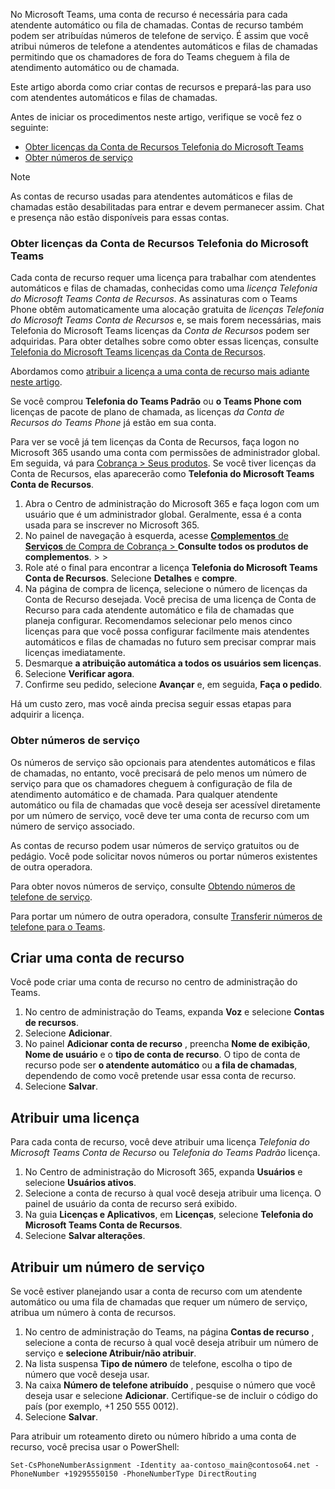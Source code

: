 No Microsoft Teams, uma conta de recurso é necessária para cada atendente automático ou fila de chamadas. Contas de recurso também podem ser atribuídas números de telefone de serviço. É assim que você atribui números de telefone a atendentes automáticos e filas de chamadas permitindo que os chamadores de fora do Teams cheguem à fila de atendimento automático ou de chamada.

Este artigo aborda como criar contas de recursos e prepará-las para uso com atendentes automáticos e filas de chamadas.

Antes de iniciar os procedimentos neste artigo, verifique se você fez o seguinte:

- [Obter licenças da Conta de Recursos Telefonia do Microsoft Teams](#obtain-microsoft-teams-phone-resource-account-licenses)
- [Obter números de serviço](#obtain-service-numbers)

> [!NOTE]
> As contas de recurso usadas para atendentes automáticos e filas de chamadas estão desabilitadas para entrar e devem permanecer assim. Chat e presença não estão disponíveis para essas contas.

### <a name="obtain-microsoft-teams-phone-resource-account-licenses"></a>Obter licenças da Conta de Recursos Telefonia do Microsoft Teams

Cada conta de recurso requer uma licença para trabalhar com atendentes automáticos e filas de chamadas, conhecidas como uma *licença Telefonia do Microsoft Teams Conta de Recursos*. As assinaturas com o Teams Phone obtêm automaticamente uma alocação gratuita de *licenças Telefonia do Microsoft Teams Conta de Recursos* e, se mais forem necessárias, mais Telefonia do Microsoft Teams licenças da *Conta de Recursos* podem ser adquiridas. Para obter detalhes sobre como obter essas licenças, consulte [Telefonia do Microsoft Teams licenças da Conta de Recursos](../teams-add-on-licensing/virtual-user.md).

Abordamos como [atribuir a licença a uma conta de recurso mais adiante neste artigo](#assign-a-license).

Se você comprou **Telefonia do Teams Padrão** ou **o Teams Phone com** licenças de pacote de plano de chamada, as licenças *da Conta de Recursos do Teams Phone* já estão em sua conta.

Para ver se você já tem licenças da Conta de Recursos, faça logon no Microsoft 365 usando uma conta com permissões de administrador global. Em seguida, vá para [Cobrança > Seus produtos](https://admin.microsoft.com/Adminportal/Home#/subscriptions). Se você tiver licenças da Conta de Recursos, elas aparecerão como **Telefonia do Microsoft Teams Conta de Recursos**.

1. Abra o Centro de administração do Microsoft 365 e faça logon com um usuário que é um administrador global. Geralmente, essa é a conta usada para se inscrever no Microsoft 365.
2. No painel de navegação à esquerda, acesse [**Complementos** de **Serviços** de Compra de Cobrança  > ](https://admin.microsoft.com/Adminportal/Home#/catalog)**Consulte todos os produtos de complementos**. >  > 
3. Role até o final para encontrar a licença **Telefonia do Microsoft Teams Conta de Recursos**. Selecione **Detalhes** e **compre**.
4. Na página de compra de licença, selecione o número de licenças da Conta de Recurso desejada. Você precisa de uma licença de Conta de Recurso para cada atendente automático e fila de chamadas que planeja configurar. Recomendamos selecionar pelo menos cinco licenças para que você possa configurar facilmente mais atendentes automáticos e filas de chamadas no futuro sem precisar comprar mais licenças imediatamente.
5. Desmarque **a atribuição automática a todos os usuários sem licenças**.
6. Selecione **Verificar agora**.
7. Confirme seu pedido, selecione **Avançar** e, em seguida, **Faça o pedido**.

Há um custo zero, mas você ainda precisa seguir essas etapas para adquirir a licença.

### <a name="obtain-service-numbers"></a>Obter números de serviço

Os números de serviço são opcionais para atendentes automáticos e filas de chamadas, no entanto, você precisará de pelo menos um número de serviço para que os chamadores cheguem à configuração de fila de atendimento automático e de chamada. Para qualquer atendente automático ou fila de chamadas que você deseja ser acessível diretamente por um número de serviço, você deve ter uma conta de recurso com um número de serviço associado.

As contas de recurso podem usar números de serviço gratuitos ou de pedágio. Você pode solicitar novos números ou portar números existentes de outra operadora.

Para obter novos números de serviço, consulte [Obtendo números de telefone de serviço](../getting-service-phone-numbers.md).

Para portar um número de outra operadora, consulte [Transferir números de telefone para o Teams](../phone-number-calling-plans/transfer-phone-numbers-to-teams.md).

## <a name="create-a-resource-account"></a>Criar uma conta de recurso

Você pode criar uma conta de recurso no centro de administração do Teams.

1. No centro de administração do Teams, expanda **Voz** e selecione **Contas de recursos**.
2. Selecione **Adicionar**.
3. No painel **Adicionar conta de recurso** , preencha **Nome de exibição**, **Nome de usuário** e o **tipo de conta de recurso**. O tipo de conta de recurso pode ser **o atendente automático** ou **a fila de chamadas**, dependendo de como você pretende usar essa conta de recurso.
4. Selecione **Salvar**.

## <a name="assign-a-license"></a>Atribuir uma licença

Para cada conta de recurso, você deve atribuir uma licença *Telefonia do Microsoft Teams Conta de Recurso* ou *Telefonia do Teams Padrão* licença.

1. No Centro de administração do Microsoft 365, expanda **Usuários** e selecione **Usuários ativos**.
2. Selecione a conta de recurso à qual você deseja atribuir uma licença. O painel de usuário da conta de recurso será exibido.
3. Na guia **Licenças e Aplicativos**, em **Licenças**, selecione **Telefonia do Microsoft Teams Conta de Recursos**.
4. Selecione **Salvar alterações**.

## <a name="assign-a-service-number"></a>Atribuir um número de serviço

Se você estiver planejando usar a conta de recurso com um atendente automático ou uma fila de chamadas que requer um número de serviço, atribua um número à conta de recursos.

1. No centro de administração do Teams, na página **Contas de recurso** , selecione a conta de recurso à qual você deseja atribuir um número de serviço e **selecione Atribuir/não atribuir**.
2. Na lista suspensa **Tipo de número** de telefone, escolha o tipo de número que você deseja usar.
3. Na caixa **Número de telefone atribuído** , pesquise o número que você deseja usar e selecione **Adicionar**. Certifique-se de incluir o código do país (por exemplo, +1 250 555 0012).
4. Selecione **Salvar**.

Para atribuir um roteamento direto ou número híbrido a uma conta de recurso, você precisa usar o PowerShell:

`Set-CsPhoneNumberAssignment -Identity aa-contoso_main@contoso64.net -PhoneNumber +19295550150 -PhoneNumberType DirectRouting`
